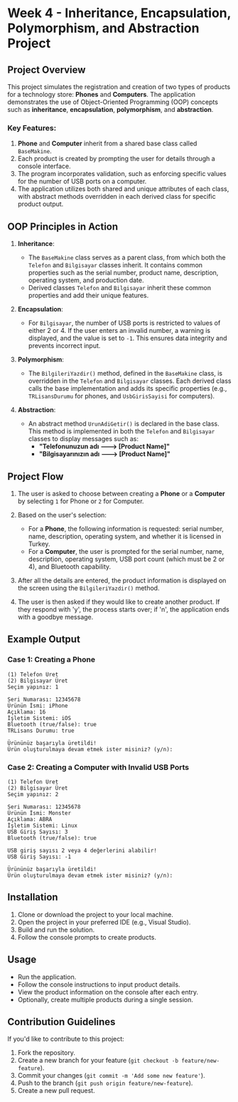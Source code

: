 ﻿# Week 4 - Inheritance, Encapsulation, Polymorphism, and Abstraction Project

## Project Overview

This project simulates the registration and creation of two types of products for a technology store: **Phones** and **Computers**. The application demonstrates the use of Object-Oriented Programming (OOP) concepts such as **inheritance**, **encapsulation**, **polymorphism**, and **abstraction**.

### Key Features:
1. **Phone** and **Computer** inherit from a shared base class called `BaseMakine`.
2. Each product is created by prompting the user for details through a console interface.
3. The program incorporates validation, such as enforcing specific values for the number of USB ports on a computer.
4. The application utilizes both shared and unique attributes of each class, with abstract methods overridden in each derived class for specific product output.

## OOP Principles in Action

1. **Inheritance**:
   - The `BaseMakine` class serves as a parent class, from which both the `Telefon` and `Bilgisayar` classes inherit. It contains common properties such as the serial number, product name, description, operating system, and production date.
   - Derived classes `Telefon` and `Bilgisayar` inherit these common properties and add their unique features.

2. **Encapsulation**:
   - For `Bilgisayar`, the number of USB ports is restricted to values of either 2 or 4. If the user enters an invalid number, a warning is displayed, and the value is set to `-1`. This ensures data integrity and prevents incorrect input.

3. **Polymorphism**:
   - The `BilgileriYazdir()` method, defined in the `BaseMakine` class, is overridden in the `Telefon` and `Bilgisayar` classes. Each derived class calls the base implementation and adds its specific properties (e.g., `TRLisansDurumu` for phones, and `UsbGirisSayisi` for computers).
   
4. **Abstraction**:
   - An abstract method `UrunAdiGetir()` is declared in the base class. This method is implemented in both the `Telefon` and `Bilgisayar` classes to display messages such as:
     - **"Telefonunuzun adı ---> [Product Name]"**
     - **"Bilgisayarınızın adı ---> [Product Name]"**

## Project Flow

1. The user is asked to choose between creating a **Phone** or a **Computer** by selecting `1` for Phone or `2` for Computer.
   
2. Based on the user's selection:
   - For a **Phone**, the following information is requested: serial number, name, description, operating system, and whether it is licensed in Turkey.
   - For a **Computer**, the user is prompted for the serial number, name, description, operating system, USB port count (which must be 2 or 4), and Bluetooth capability.

3. After all the details are entered, the product information is displayed on the screen using the `BilgileriYazdir()` method.

4. The user is then asked if they would like to create another product. If they respond with 'y', the process starts over; if 'n', the application ends with a goodbye message.

## Example Output

### Case 1: Creating a Phone
```
(1) Telefon Üret
(2) Bilgisayar Üret
Seçim yapınız: 1

Seri Numarası: 12345678
Ürünün İsmi: iPhone
Açıklama: 16
İşletim Sistemi: iOS
Bluetooth (true/false): true
TRLisans Durumu: true

Ürününüz başarıyla üretildi!
Ürün oluşturulmaya devam etmek ister misiniz? (y/n):
```

### Case 2: Creating a Computer with Invalid USB Ports
```
(1) Telefon Üret
(2) Bilgisayar Üret
Seçim yapınız: 2

Seri Numarası: 12345678
Ürünün İsmi: Monster
Açıklama: ABRA
İşletim Sistemi: Linux
USB Giriş Sayısı: 3
Bluetooth (true/false): true

USB giriş sayısı 2 veya 4 değerlerini alabilir!
USB Giriş Sayısı: -1

Ürününüz başarıyla üretildi!
Ürün oluşturulmaya devam etmek ister misiniz? (y/n):
```

## Installation

1. Clone or download the project to your local machine.
2. Open the project in your preferred IDE (e.g., Visual Studio).
3. Build and run the solution.
4. Follow the console prompts to create products.

## Usage

- Run the application.
- Follow the console instructions to input product details.
- View the product information on the console after each entry.
- Optionally, create multiple products during a single session.

## Contribution Guidelines

If you'd like to contribute to this project:
1. Fork the repository.
2. Create a new branch for your feature (`git checkout -b feature/new-feature`).
3. Commit your changes (`git commit -m 'Add some new feature'`).
4. Push to the branch (`git push origin feature/new-feature`).
5. Create a new pull request.